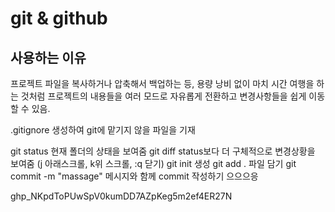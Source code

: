 # git & github

## 사용하는 이유

프로젝트 파일을 복사하거나 압축해서 백업하는 등, 용량 낭비 없이 마치 시간 여행을 하는 것처럼 프로젝트의 내용들을 여러 모드로 자유롭게 전환하고 변경사항들을 쉽게 이동할 수 있음.

.gitignore 생성하여 git에 맡기지 않을 파일을 기재

git status 현재 폴더의 상태을 보여줌
git diff status보다 더 구체적으로 변경상황을 보여줌
(j 아래스크롤, k위 스크롤, :q 닫기)
git init 생성
git add . 파일 담기
git commit -m "massage" 메시지와 함께 commit 작성하기 으으으응

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
